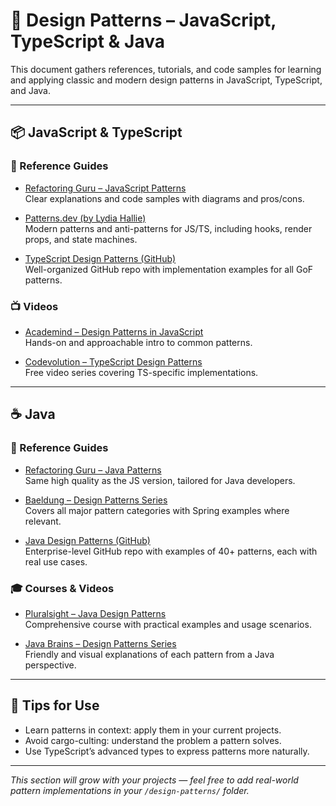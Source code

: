 # 🎯 Design Patterns – JavaScript, TypeScript & Java

This document gathers references, tutorials, and code samples for learning and applying classic and modern design patterns in JavaScript, TypeScript, and Java.

---

## 📦 JavaScript & TypeScript

### 📘 Reference Guides
- [Refactoring Guru – JavaScript Patterns](https://refactoring.guru/design-patterns/javascript)  
  Clear explanations and code samples with diagrams and pros/cons.

- [Patterns.dev (by Lydia Hallie)](https://www.patterns.dev/)  
  Modern patterns and anti-patterns for JS/TS, including hooks, render props, and state machines.

- [TypeScript Design Patterns (GitHub)](https://github.com/torokmark/design-patterns-typescript)  
  Well-organized GitHub repo with implementation examples for all GoF patterns.

### 📺 Videos
- [Academind – Design Patterns in JavaScript](https://www.youtube.com/watch?v=tv-_1er1mWI)  
  Hands-on and approachable intro to common patterns.

- [Codevolution – TypeScript Design Patterns](https://www.youtube.com/watch?v=vMHxTRibfGk&list=PLlasXeu85E9cQ32gLCvAvr9vNaUccPVNP)  
  Free video series covering TS-specific implementations.

---

## ☕ Java

### 📘 Reference Guides
- [Refactoring Guru – Java Patterns](https://refactoring.guru/design-patterns/java)  
  Same high quality as the JS version, tailored for Java developers.

- [Baeldung – Design Patterns Series](https://www.baeldung.com/java-design-patterns)  
  Covers all major pattern categories with Spring examples where relevant.

- [Java Design Patterns (GitHub)](https://github.com/iluwatar/java-design-patterns)  
  Enterprise-level GitHub repo with examples of 40+ patterns, each with real use cases.

### 🎓 Courses & Videos
- [Pluralsight – Java Design Patterns](https://www.pluralsight.com/courses/java-design-patterns)  
  Comprehensive course with practical examples and usage scenarios.

- [Java Brains – Design Patterns Series](https://www.youtube.com/playlist?list=PLqq-6Pq4lTTZSKAFG6aCDVDP86Qx4lNas)  
  Friendly and visual explanations of each pattern from a Java perspective.

---

## 📌 Tips for Use

- Learn patterns in context: apply them in your current projects.
- Avoid cargo-culting: understand the problem a pattern solves.
- Use TypeScript’s advanced types to express patterns more naturally.

---

*This section will grow with your projects — feel free to add real-world pattern implementations in your `/design-patterns/` folder.*
